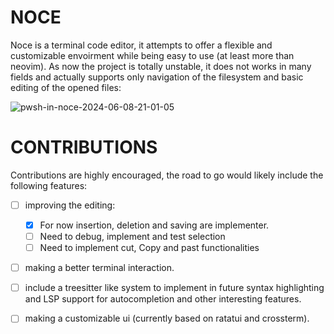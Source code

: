 # NOCE

Noce is a terminal code editor, it attempts to offer a flexible and customizable envoirment while being easy to use (at least more than neovim).
As now the project is totally unstable, it does not works in many fields and actually supports only navigation of the filesystem and basic editing of the opened files:

![pwsh-in-noce-2024-06-08-21-01-05](https://github.com/nunzioono/noce/assets/36959525/83772c72-c4bd-431f-a1cd-06fa2f9bf8ed)

# CONTRIBUTIONS


Contributions are highly encouraged, the road to go would likely include the following features:

- [ ] improving the editing:
   * [x] For now insertion, deletion and saving are implementer.
   * [ ] Need to debug, implement and test selection
   * [ ] Need to implement cut, Copy and past functionalities
- [ ] making a better terminal interaction.
- [ ] include a treesitter like system to implement in future syntax highlighting and LSP support for autocompletion and other interesting features.
- [ ] making a customizable ui (currently based on ratatui and crossterm).

